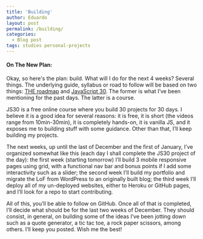 ```yaml
---
title: 'Building'
author: Eduardo
layout: post
permalink: /building/
categories:
  - Blog post
tags: studies personal-projects
---
```

#### On The New Plan:
Okay, so here's the plan: build. What will I do for the next 4 weeks? Several things. The underlying guide, syllabus or road to follow will be based on two things: [THE roadmap](https://github.com/kamranahmedse/developer-roadmap) and [JavaScript 30](https://javascript30.com/). The former is what I’ve been mentioning for the past days. The latter is a course.

JS30 is a free online course where you build 30 projects for 30 days. I believe it is a good idea for several reasons: it is free, it is short (the videos range from 10min-30min), it is completely hands-on, it is vanilla JS, and it exposes me to building stuff with some guidance. Other than that, I’ll keep building my projects.

The next weeks, up until the last of December and the first of January, I’ve organized somewhat like this (each day I shall complete the JS30 project of the day): the first week (starting tomorrow) I’ll build 3 mobile responsive pages using grid, with a functional nav bar and bonus points if I add some interactivity such as a slider; the second week I’ll build my portfolio and migrate the LoF from WordPress to an originally built blog; the third week I’ll deploy all of my un-deployed websites, either to Heroku or GitHub pages, and I’ll look for a repo to start contributing.

All of this, you’ll be able to follow on GitHub. Once all of that is completed, I’ll decide what should be for the last two weeks of December. They should consist, in general, on building some of the ideas I’ve been jotting down such as a quote generator, a tic tac toe, a rock paper scissors, among others. I’ll keep you posted. Wish me the best!